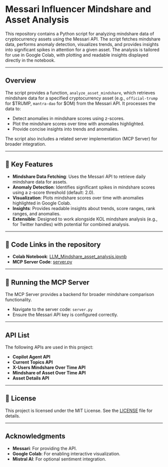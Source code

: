# Messari Influencer Mindshare and Asset Analysis

This repository contains a Python script for analyzing mindshare data of cryptocurrency assets using the Messari API. The script fetches mindshare data, performs anomaly detection, visualizes trends, and provides insights into significant spikes in attention for a given asset. The analysis is tailored for use in Google Colab, with plotting and readable insights displayed directly in the notebook.

---

## Overview

The script provides a function, `analyze_asset_mindshare`, which retrieves mindshare data for a specified cryptocurrency asset (e.g., `official-trump` for $TRUMP, `mantra-dao` for $OM) from the Messari API. It processes the data to:

- Detect anomalies in mindshare scores using z-scores.
- Plot the mindshare scores over time with anomalies highlighted.
- Provide concise insights into trends and anomalies.

The script also includes a related server implementation (MCP Server) for broader integration.

---

## 🔑 Key Features

- **Mindshare Data Fetching**: Uses the Messari API to retrieve daily mindshare data for assets.
- **Anomaly Detection**: Identifies significant spikes in mindshare scores using a z-score threshold (default: 2.0).
- **Visualization**: Plots mindshare scores over time with anomalies highlighted in Google Colab.
- **Insights**: Provides readable insights about trends, score ranges, rank ranges, and anomalies.
- **Extensible**: Designed to work alongside KOL mindshare analysis (e.g., for Twitter handles) with potential for combined analysis.

---

## 📂 Code Links in the repository

- **Colab Notebook**: [LLM_Mindshare_asset_analysis.ipynb](https://github.com/N-45div/MessariMCP/blob/main/colab/LLM_Mindshare_asset_analysis.ipynb)
- **MCP Server Code**: [server.py](https://github.com/N-45div/MessariMCP/blob/main/server.py)

---
## 🚀 Running the MCP Server

The MCP Server provides a backend for broader mindshare comparison functionality.

- Navigate to the server code: `server.py`
- Ensure the Messari API key is configured correctly.

---

## API List

The following APIs are used in this project:

- **Copilot Agent API**
- **Current Topics API**
- **X-Users Mindshare Over Time API**
- **Mindshare of Asset Over Time API**
- **Asset Details API**

---

## 📄 License

This project is licensed under the MIT License. See the [LICENSE](LICENSE) file for details.

---

## Acknowledgments

- **Messari**: For providing the API.
- **Google Colab**: For enabling interactive visualization.
- **Mistral AI**: For optional sentiment integration.
